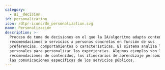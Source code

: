 ```yaml
---
category:
  - ai__decision
id: personalization
icon: /dtpr-icons/dm_personalization.svg
name: Personalización
description: >-
  Proceso de toma de decisiones en el que la IA/algoritmo adapta contenidos,
  recomendaciones o servicios a personas concretas en función de sus
  preferencias, comportamientos o características. El sistema analiza los datos
  personales para personalizar las experiencias. Algunos ejemplos son las
  recomendaciones de contenidos, los itinerarios de aprendizaje personalizados o
  las comunicaciones específicas de los servicios públicos.
---
```



